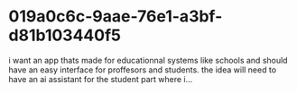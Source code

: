 # 019a0c6c-9aae-76e1-a3bf-d81b103440f5
i want an app thats made for educationnal systems like schools and should have an easy interface for proffesors and students. the idea will need to have an ai assistant for the student part where i...
